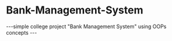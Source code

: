 # Bank-Management-System

---simple college project "Bank Management System" using OOPs concepts ---
